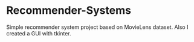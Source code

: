 # Recommender-Systems
Simple recommender system project based on MovieLens dataset. Also I created a GUI with tkinter.
